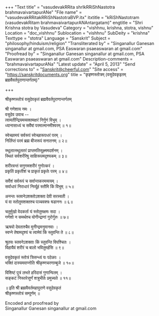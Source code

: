 +++
"Text title" = "vasudevakRRita shrIkRRiShNastotra brahmavaivartapurANe"
"File name" = "vasudevakRRitakRRiShNastotraBVP.itx"
itxtitle = "kRiShNastotram (vasudevakRitam brahmavaivartapurANAntargatam)"
engtitle = "Shri Krishna stotra by Vasudeva"
Category = "vishhnu, krishna, stotra, vishnu"
Location = "doc_vishhnu"
Sublocation = "vishhnu"
SubDeity = "krishna"
Texttype = "stotra"
Language = "Sanskrit"
Subject = "philosophy/hinduism/religion"
"Transliterated by" = "Singanallur Ganesan singanallur at gmail.com, PSA Easwaran psaeaswaran at gmail.com"
"Proofread by" = "Singanallur Ganesan singanallur at gmail.com, PSA Easwaran psaeaswaran at gmail.com"
Description-comments = "brahmavaivartapurANa"
"Latest update" = "April 5, 2013"
"Send corrections to" = "Sanskrit@cheerful.com"
"Site access" = "https://sanskritdocuments.org"
title = "कृइष्णस्तोत्रम् (वसुदेवकृइतम् ब्रह्मवैवर्तपुराणान्तर्गतम्)"

+++
  
 श्रीकृष्णस्तोत्रं वसुदेवकृतं ब्रह्मवैवर्तपुराणान्तर्गतम्   
  
श्री गणेशाय नमः ।  
वसुदेव उवाच --  
त्वामतीन्द्रियमव्यक्तमक्षरं निर्गुणं विभुम् ।  
ध्यानासाध्यं च सर्वेषां परमात्मानमीश्वरम् ॥ १॥  
  
स्वेच्छामयं सर्वरूपं स्वेच्छारूपधरं परम् ।  
निर्लिप्तं परमं ब्रह्म बीजरूपं सनातनम् ॥ २॥  
  
स्थूलात्स्थूलतरं प्राप्तमतिसूक्ष्ममदर्शनम् ।  
स्थितं सर्वशरीरेषु साक्षिरूपमदृश्यकम् ॥ ३॥  
  
शरीरवन्तं सगुणमशरीरं गुणोत्करं ।  
प्रकृतिं प्रकृतीशं च प्राकृतं प्रकृतेः परम् ॥ ४॥  
  
सर्वेशं सर्वरूपं च सर्वान्तकरमव्ययम् ।  
सर्वाधारं निराधारं निर्व्यूहं स्तौमि किं विभुम् ॥ ५॥  
  
अनन्तः स्तवनेऽशक्तोऽशक्ता देवी सरस्वती ।  
यं वा स्तोतुमशक्तश्च पञ्चवक्त्रः षडाननः ॥ ६॥  
  
चतुर्मुखो वेदकर्ता यं स्तोतुमक्षमः सदा ।  
गणेशो न समर्थश्च योगीन्द्राणां गुरोर्गुरुः ॥ ७॥  
  
ऋषयो देवताश्चैव मुनीन्द्रमनुमानवाः ।  
स्वप्ने तेषामदृश्यं च त्वामेवं किं स्तुवन्ति ते ॥ ८॥  
  
श्रुतयः स्तवनेऽशक्ताः किं स्तुवन्ति विपश्चितः ।  
विहायैवं शरीरं च बालो भवितुमर्हसि ॥ ९॥  
  
वसुदेवकृतं स्तोत्रं त्रिसन्ध्यं यः पठेन्नरः ।  
भक्तिं दास्यमवाप्नोति श्रीकृष्णचरणाम्बुजे ॥ १०॥  
  
विशिष्टं पुत्रं लभते हरिदासं गुणान्वितम् ।  
सङ्कटं निस्तरेत्तूर्णं शत्रुभीतेः प्रमुच्यते ॥ ११॥  
  
॥ इति श्री ब्रह्मवैवर्तमहापुराणे वसुदेवकृतं  
श्रीकृष्णस्तोत्रं सम्पूर्णम् ॥  
  
  
  
Encoded and proofread by  
Singanallur Ganesan singanallur at gmail.com  
  
